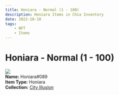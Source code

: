 ```yaml
---
title: Honiara - Normal (1 - 100)
description: Honiara Items in Chia Inventory
date: 2022-10-10
tags:
    - NFT
    - Items
---
```


# Honiara - Normal (1 - 100)
<div class="item_thumbnail">
<img loading="lazy" src="https://w7m33bntw2bt3styeth2ngfexwz7aurvsmls3u5lpqqmgaz46y.arweave.net/t9m9hbO_2gz3KeCTPppikvbPwUjWTFy3Tq3wgwwM89o"><br/>
<div><strong>Name:</strong> Honiara#089</div>
<div><strong>Item Type:</strong> Honiara</div>
<div><strong>Collection:</strong> <a href="https://www.spacescan.io/xch/nft/collection/col1lend2dcn558km4wcwta4xnkfv3xpcmlp9kyt0m909emvfxechlyqdl5ndg">City Illusion</a></div>
</div>

